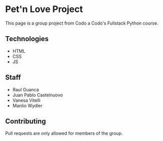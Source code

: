 # Pet'n Love Project

This page is a group project from Codo a Codo's Fullstack Python course.

## Technologies

- HTML
- CSS
- JS

## Staff

- Raul Guanca
- Juan Pablo Castelnuovo
- Vanesa Vitelli
- Manlio Wydler

## Contributing

Pull requests are only allowed for members of the group.
